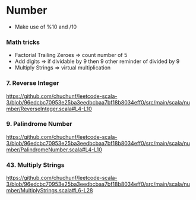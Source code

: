 # Number
* Make use of %10 and /10 

### Math tricks
  * Factorial Trailing Zeroes => count number of 5
  * Add digits => if dividable by 9 then 9 other reminder of divided by 9
  * Multiply Strings => virtual multiplication

### 7. Reverse Integer
https://github.com/chuchunf/leetcode-scala-3/blob/96edcbc70953e25ba3eedbcbaa7bf18b8034eff0/src/main/scala/number/ReverseInteger.scala#L4-L10

### 9. Palindrome Number
https://github.com/chuchunf/leetcode-scala-3/blob/96edcbc70953e25ba3eedbcbaa7bf18b8034eff0/src/main/scala/number/PalindromeNumber.scala#L4-L10

### 43. Multiply Strings
https://github.com/chuchunf/leetcode-scala-3/blob/96edcbc70953e25ba3eedbcbaa7bf18b8034eff0/src/main/scala/number/MultiplyStrings.scala#L6-L28